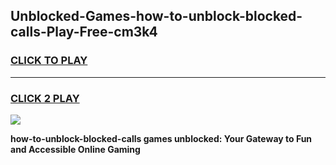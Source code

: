
## Unblocked-Games-how-to-unblock-blocked-calls-Play-Free-cm3k4
<h3>
<a href="https://premium76.site?title=how-to-unblock-blocked-calls&ref=10A">CLICK TO PLAY</a></h3>
<hr>

<h3>
<a href="https://premium76.site?title=how-to-unblock-blocked-calls&ref=10A">CLICK 2 PLAY</a>
  
</h3>

<a href="https://premium76.site?title=how-to-unblock-blocked-calls&ref=10A"><img src="https://clearcache.store/games.png"></a>


**how-to-unblock-blocked-calls games unblocked: Your Gateway to Fun and Accessible Online Gaming**
